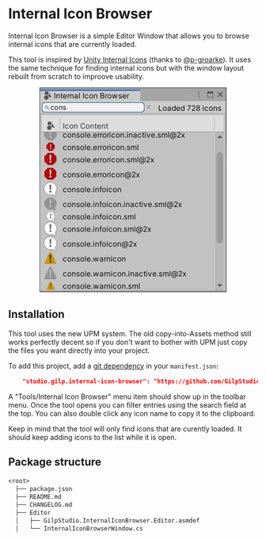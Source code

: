 # Internal Icon Browser

Internal Icon Browser is a simple Editor Window that allows you to browse internal icons that are currently loaded.

This tool is inspired by [Unity Internal Icons][1] (thanks to [@p-groarke][2]). It uses the same technique for finding internal icons but with the window layout rebuilt from scratch to improove usability.

<p align="center">
  <img src="Documentation/Window.png" alt="Internal Icon Browser Window" />
</p>

## Installation

This tool uses the new UPM system. The old copy-into-Assets method still works
perfectly decent so if you don't want to bother with UPM just copy the files you want
directly into your project.

To add this project, add a [git dependency][3] in your `manifest.json`:

```json
    "studio.gilp.internal-icon-browser": "https://github.com/GilpStudio/unity-internal-icon-browser.git",
```

A "Tools/Internal Icon Browser" menu item should show up in the toolbar menu. Once the tool opens you can
filter entries using the search field at the top. You can also double click any icon name to copy it to the clipboard.

Keep in mind that the tool will only find icons that are curently loaded. It should keep adding icons to the list while it is open.

[1]: https://assetstore.unity.com/packages/tools/utilities/unity-internal-icons-70496
[2]: https://github.com/p-groarke
[3]: https://docs.unity3d.com/Manual/upm-git.html
## Package structure

```none
<root>
  ├── package.json
  ├── README.md
  ├── CHANGELOG.md
  ├── Editor
  │   ├── GilpStudio.InternalIconBrowser.Editor.asmdef
  │   └── InternalIconBrowserWindow.cs
```
